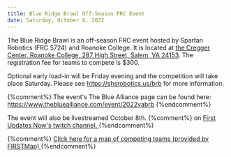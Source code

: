 ```yaml
---
title: Blue Ridge Brawl Off-Season FRC Event
date: Saturday, October 8, 2022
---
```


The Blue Ridge Brawl is an off-season FRC event hosted by Spartan Robotics (FRC 5724) and Roanoke College.
It is located at
<a class="link" href="https://goo.gl/maps/KM1eAnNmTxAHhDZ89" target="_blank">
  the Cregger Center, Roanoke College,
  287 High Street,
  Salem, VA 24153</a>.
The registration fee for teams to compete is $300.


Optional early load-in will be Friday evening and the competition will take place Saturday.
Please see
<a class="link breakall" target="_blank" href="https://shsrobotics.us/brb">
  https://shsrobotics.us/brb</a> for more information.


{%comment%}
The event's The Blue Alliance page can be found here:
<a class="link breakall" target="_blank" href="https://www.thebluealliance.com/event/2022vabrb">
  https://www.thebluealliance.com/event/2022vabrb
</a>
{%endcomment%}

The event will also be livestreamed October 8th.
{%comment%} on
<a class="link" href="https://www.twitch.tv/firstupdatesnow" target="_blank">
  First Updates Now's twitch channel.
</a>
{%endcomment%}

{%comment%}
<a class="link" target="_blank" href="https://firstmap.github.io/?filter=e-2022vabrb&lat=37.91477767775685&lng=-79.19831028162514&zoom=7">
  Click here for a map of competing teams (provided by FIRSTMap)
</a>
{%endcomment%}
